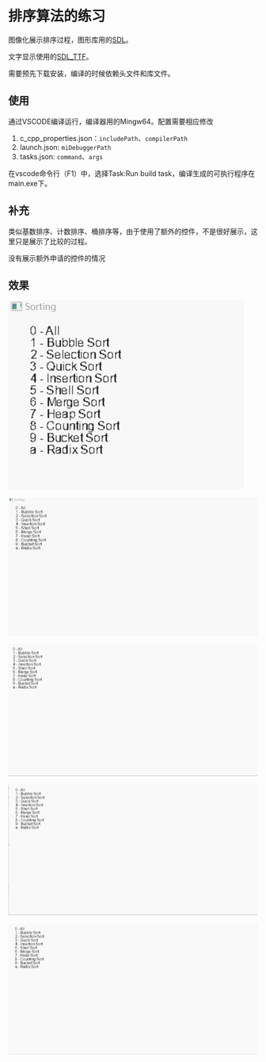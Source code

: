 # 排序算法的练习

图像化展示排序过程，图形库用的[SDL](https://www.libsdl.org/)。

文字显示使用的[SDL_TTF](https://www.libsdl.org/projects/SDL_ttf/)。

需要预先下载安装，编译的时候依赖头文件和库文件。

## 使用

通过VSCODE编译运行，编译器用的Mingw64。配置需要相应修改

1. c_cpp_properties.json：`includePath`、`compilerPath`
2. launch.json: `miDebuggerPath`
3. tasks.json: `command`、`args`

在vscode命令行（F1）中，选择Task:Run build task，编译生成的可执行程序在main.exe下。

## 补充

类似基数排序、计数排序、桶排序等，由于使用了额外的控件，不是很好展示，这里只是展示了比较的过程。

没有展示额外申请的控件的情况

## 效果

![入口界面](https://raw.githubusercontent.com/mosakashaka/visual_sort/master/images/sample-title.gif)

![冒泡排序](https://raw.githubusercontent.com/mosakashaka/visual_sort/master/images/sample-bubble.gif)

![快速排序](https://raw.githubusercontent.com/mosakashaka/visual_sort/master/images/sample-quick.gif)

![归并排序](https://raw.githubusercontent.com/mosakashaka/visual_sort/master/images/sample-merge.gif)

![桶排序](https://raw.githubusercontent.com/mosakashaka/visual_sort/master/images/sample-bucket.gif)